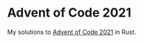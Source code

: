 # Advent of Code 2021

My solutions to [Advent of Code 2021](https://adventofcode.com/2021) in Rust.
